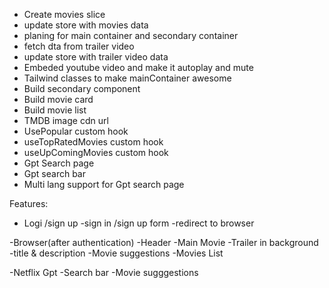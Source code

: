 
- Create movies slice
- update store with movies data
- planing for main container and secondary container
- fetch dta from trailer video
- update store with trailer video data
- Embeded youtube video and make it autoplay and mute
- Tailwind classes to make mainContainer awesome
- Build secondary component
- Build movie card
- Build movie list
- TMDB image cdn url
- UsePopular custom hook
- useTopRatedMovies custom hook
- useUpComingMovies custom hook
- Gpt Search page
- Gpt search bar
- Multi lang support for Gpt search page





Features: 
- Logi /sign up
    -sign in /sign up form 
    -redirect to browser

-Browser(after authentication)
    -Header
    -Main Movie
        -Trailer in background
        -title & description
        -Movie suggestions
            -Movies List
        
    
-Netflix Gpt
    -Search bar
    -Movie sugggestions